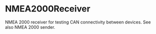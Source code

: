 # NMEA2000Receiver
NMEA 2000 receiver for testing CAN connectivity between devices. See also NMEA 2000 sender.
